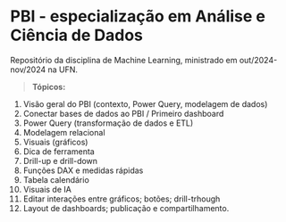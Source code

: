 # PBI - especialização em Análise e Ciência de Dados

Repositório da disciplina de Machine Learning, ministrado em out/2024-nov/2024 na UFN.

> **Tópicos:**

1. Visão geral do PBI (contexto, Power Query, modelagem de dados)
2. Conectar bases de dados ao PBI / Primeiro dashboard
3. Power Query (transformação de dados e ETL)
4. Modelagem relacional
5. Visuais (gráficos)
6. Dica de ferramenta
7. Drill-up e drill-down
8. Funções DAX e medidas rápidas
9. Tabela calendário
10. Visuais de IA
11. Editar interações entre gráficos; botões; drill-trhough
12. Layout de dashboards; publicação e compartilhamento.